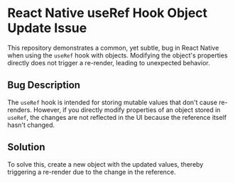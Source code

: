 # React Native useRef Hook Object Update Issue

This repository demonstrates a common, yet subtle, bug in React Native when using the `useRef` hook with objects.  Modifying the object's properties directly does not trigger a re-render, leading to unexpected behavior.

## Bug Description
The `useRef` hook is intended for storing mutable values that don't cause re-renders. However, if you directly modify properties of an object stored in `useRef`, the changes are not reflected in the UI because the reference itself hasn't changed.

## Solution
To solve this, create a new object with the updated values, thereby triggering a re-render due to the change in the reference.